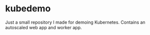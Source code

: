 # kubedemo

Just a small repository I made for demoing Kubernetes. Contains an autoscaled web app and worker app.
